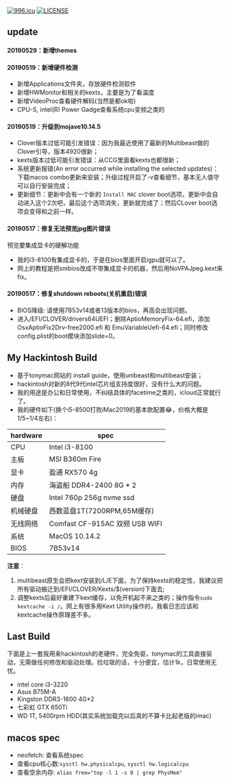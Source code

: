 
[![996.icu](https://img.shields.io/badge/link-996.icu-red.svg)](https://996.icu)
[![LICENSE](https://img.shields.io/badge/license-Anti%20996-blue.svg)](https://github.com/996icu/996.ICU/blob/master/LICENSE)


## update

#### 20190529：新增themes

#### 20190519：新增硬件检测
  - 新增Applications文件夹，存放硬件检测软件
  - 新增HWMonitor和相关的kexts，主要是为了看温度
  - 新增VideoProc查看硬件解码(当然是都ok啦)
  - CPU-S, intel(R) Power Gadge查看系统cpu变频之类的

#### 20190519：升级到mojave10.14.5
  - Clover版本过低可能引发错误：因为我最近使用了最新的Multibeast做的Clover引导，版本4920很新；
  - kexts版本过低可能引发错误：从CCG里面看kexts也都很新；
  - 系统更新报错(An error occurred while installing the selected updates)：下载macos combo更新来安装；升级过程开启了-v查看细节，基本无人值守可以自行安装完成；
  - 更新细节：更新中会有一个新的 `Install MAC` clover boot选项，更新中会自动进入这个2次吧，最后这个选项消失，更新就完成了；然后CLover boot选项会变得和之前一样。

#### 20190517：修复无法预览jpg图片错误
预览要集成显卡的硬解功能
  - 我的i3-8100有集成显卡的，于是在bios里面开启igpu就可以了。
  - 网上的教程是把smbios改成不带集成显卡的机器，然后用NoVPAJpeg.kext来fix。

#### 20190517：修复shutdown reboots(关机重启)错误
  - BIOS降级: 请使用7B53v14或者13版本的bios，再高会出现问题。
  - 进入/EFI/CLOVER/drivers64UEFI；删除AptioMemoryFix-64.efi，添加OsxAptioFix2Drv-free2000.efi 和 EmuVariableUefi-64.efi；同时修改config.plist的boot模块添加slide=0。

## My Hackintosh Build
- 基于tonymac网站的 install guide，使用unibeast和multibeast安装；
- hackintosh对新的8代9代intel芯片组支持度很好，没有什么大的问题。
- 我的用途是办公和日常使用，不纠结具体的facetime之类的，icloud正常就行了。
- 我的硬件如下(换个i5-8500打败iMac2019的基本款配置😂，价格大概是1/5~1/4左右)：

|hardware|spec|
|-|-|
|CPU |Intel i3-8100|
|主板|MSI B360m Fire|
|显卡|盈通 RX570 4g|
|内存| 海盗船 DDR4-2400 8G * 2|
|硬盘|Intel 760p 256g nvme ssd|
|机械硬盘|西数蓝盘1T(7200RPM,65M缓存)|
|无线网络|Comfast CF-915AC 双频 USB WIFI|
|系统|MacOS 10.14.2|
|BIOS|7B53v14|

**注意**：
1. multibeast原生会把kext安装到/L/E下面，为了保持kexts的稳定性，我建议把所有驱动搬迁到/EFI/CLOVER/Kexts/$(version)下面去;
2. 调整kexts后最好重建下kext缓存，以免开机起不来之类的；操作指令`sudo kextcache -i /`。网上有很多用Kext Utility操作的，我看日志应该和kextcache操作原理差不多。

## Last Build
下面是上一套我用来hackintosh的老硬件，完全免驱，tonymac的工具直接驱动，无需做任何修改和驱动处理。捡垃圾的话，十分便宜，估计1k，日常使用无忧。

- intel core i3-3220
- Asus B75M-A
- Kingston DDR3-1600 4G*2
- 七彩虹 GTX 650Ti
- WD 1T, 5400rpm HDD(其实系统加载完以后真的不算卡比起老版的imac)

## macos spec
- neofetch: 查看系统spec
- 查看cpu核心数:`sysctl hw.physicalcpu`, `sysctl hw.logicalcpu`
- 查看空余内存: `alias free="top -l 1 -s 0 | grep PhysMem"`
